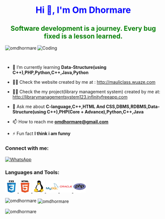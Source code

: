 <h1 align="center" style="color:blue;">Hi 👋, I'm Om Dhormare</h1>
<h2 align="center" style="color:green;">Software development is a journey. Every bug fixed is a lesson learned.</h2>
<img align="right" width=400 alt="Coding" src="https://encrypted-tbn0.gstatic.com/images?q=tbn:ANd9GcTRt_AtbY8xFVNAVsAealDog_ZmNBq8mO8F7w&usqp=CAU"
<p align="left"> <img src="https://komarev.com/ghpvc/?username=omdhormare&label=Profile%20views&color=0e75b6&style=flat" alt="omdhormare" /> </p>

<p align="left"> <a href="https://twitter.com/" target="blank"><img src="https://img.shields.io/twitter/follow/?logo=twitter&style=for-the-badge" alt="" /></a> </p>

- 🌱 I’m currently learning **Data-Structure(using C++),PHP,Python,C++,Java,Python**

- 👨‍💻 Check the website created by me at : http://mauliclass.wuaze.com

- 👨‍💻 Check the my project(library management system) created by me at: http://librarymanagementsystem123.infinityfreeapp.com

- 💬 Ask me about **C-language,C++,HTML And CSS,DBMS,RDBMS,Data-Structure(using C++),PHP(Core + Advance),Python,C++,Java**

- 📫 How to reach me **omdhormare@gmail.com**

- ⚡ Fun fact **I think i am funny**

<h3 align="left">Connect with me:</h3>
<p align="left">
  <a href="https://wa.me/8625865446">
    <img align="center" src="https://upload.wikimedia.org/wikipedia/commons/thumb/6/6b/WhatsApp.svg/1198px-WhatsApp.svg.png" alt="WhatsApp" height="30" width="30" />
  </a>
</p>




<h3 align="left">Languages and Tools:</h3>
<p align="left"> <a href="https://www.w3schools.com/css/" target="_blank" rel="noreferrer"> <img src="https://raw.githubusercontent.com/devicons/devicon/master/icons/css3/css3-original-wordmark.svg" alt="css3" width="40" height="40"/> </a> <a href="https://www.w3.org/html/" target="_blank" rel="noreferrer"> <img src="https://raw.githubusercontent.com/devicons/devicon/master/icons/html5/html5-original-wordmark.svg" alt="html5" width="40" height="40"/> </a> <a href="https://www.linux.org/" target="_blank" rel="noreferrer"> <img src="https://raw.githubusercontent.com/devicons/devicon/master/icons/linux/linux-original.svg" alt="linux" width="40" height="40"/> </a> <a href="https://www.mysql.com/" target="_blank" rel="noreferrer"> <img src="https://raw.githubusercontent.com/devicons/devicon/master/icons/mysql/mysql-original-wordmark.svg" alt="mysql" width="40" height="40"/> </a> <a href="https://www.oracle.com/" target="_blank" rel="noreferrer"> <img src="https://raw.githubusercontent.com/devicons/devicon/master/icons/oracle/oracle-original.svg" alt="oracle" width="40" height="40"/> </a> <a href="https://www.php.net" target="_blank" rel="noreferrer"> <img src="https://raw.githubusercontent.com/devicons/devicon/master/icons/php/php-original.svg" alt="php" width="40" height="40"/> </a> </p>

<p><img align="left" src="https://github-readme-stats.vercel.app/api/top-langs?username=omdhormare&show_icons=true&locale=en&layout=compact" alt="omdhormare" /></p>

<p>&nbsp;<img align="center" src="https://github-readme-stats.vercel.app/api?username=omdhormare&show_icons=true&locale=en" alt="omdhormare" /></p>

<p><img align="center" src="https://github-readme-streak-stats.herokuapp.com/?user=omdhormare&" alt="omdhormare" /></p>
